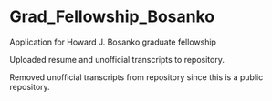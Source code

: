 # Grad_Fellowship_Bosanko
Application for Howard J. Bosanko graduate fellowship

Uploaded resume and unofficial transcripts to repository.

Removed unofficial transcripts from repository since this is a public repository. 
